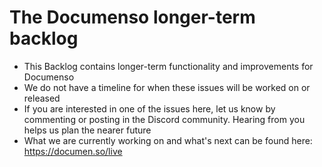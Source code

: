 # The Documenso longer-term backlog

- This Backlog contains longer-term functionality and improvements for Documenso
- We do not have a timeline for when these issues will be worked on or released
- If you are interested in one of the issues here, let us know by commenting or posting in the Discord community. Hearing from you helps us plan the nearer future
- What we are currently working on and what's next can be found here: https://documen.so/live